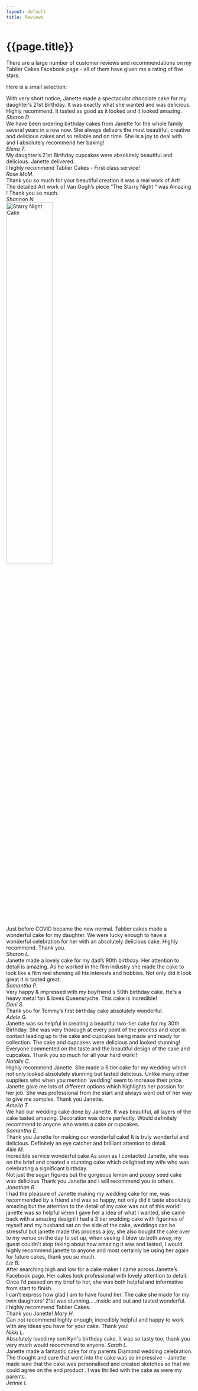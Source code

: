 ```yaml
---
layout: default
title: Reviews
---
```


# {{page.title}}

There are a large number of customer reviews and recommendations on my Tablier Cakes Facebook page - all of them have given me a rating of five stars.

Here is a small selection:

<div class="quote tint">
With very short notice, Janette made a spectacular chocolate cake for my daughter’s 21st Birthday. It was exactly what she wanted and was delicious. Highly recommend. It tasted as good as it looked and it looked amazing.<br />
<em>Sharon D.</em>
</div>

<div class="quote">
We have been ordering birthday cakes from Janette for the whole family several years in a row now. She always delivers the most beautiful, creative and delicious cakes and so reliable and on time. She is a joy to deal with and I absolutely recommend her baking! <br /> 
<em>Elena T.</em>
</div>

<div class="quote tint">
My daughter’s 21st Birthday cupcakes were absolutely beautiful and delicious. Janette delivered.<br />
I highly recommend Tablier Cakes - First class service!<br />
<em>Rose McM.</em>
</div>

<div class="quote">
Thank you so much for your beautiful creation it was a real work of Art! <br />
The detailed Art work of Van Gogh’s piece “The Starry Night “ was Amazing ! Thank you so much.<br />
<em>Shannon N.</em>
</div>

<div class="gallery">
	<img src="/tablier/assets/images/reviews.jpg" height="50%" width="50%" alt="Starry Night Cake" /> 
</div>


<div class="quote tint">
Just before COVID became the new normal. Tablier cakes made a wonderful cake for my daughter. We were lucky enough to have a wonderful celebration for her with an absolutely delicious cake. Highly recommend. Thank you.<br />
<em>Sharon L.</em>
</div>

<div class="quote">
Janette made a lovely cake for my dad’s 90th birthday.  Her attention to detail is amazing.  As he worked in the film industry she made the cake to look like a film reel showing all his interests and hobbies. Not only did it look great it is tasted great.<br />
<em>Samantha P.</em>
</div>

<div class="quote tint">
Very happy & impressed with my boyfriend's 50th birthday cake. He's a heavy metal fan & loves Queensryche. This cake is incredible!<br />
<em>Dani S.</em>
</div>

<div class="quote">
Thank you for Tommy’s first birthday cake absolutely wonderful.<br />
<em>Adele G.</em>
</div>

<div class="quote tint">
Janette was so helpful in creating a beautiful two-tier cake for my 30th Birthday. She was very thorough at every point of the process and kept in contact leading up to the cake and cupcakes being made and ready for collection. The cake and cupcakes were delicious and looked stunning! Everyone commented on the taste and the beautiful design of the cake and cupcakes. Thank you so much for all your hard work!!<br />
<em>Natalie C.</em>
</div>

<div class="quote">
Highly recommend Janette. She made a 6 tier cake for my wedding which not only looked absolutely stunning but tasted delicious. Unlike many other suppliers who when you mention ‘wedding’ seem to increase their price Janette gave me lots of different options which highlights her passion for her job. She was professional from the start and always went out of her way to give me samples. Thank you Janette.<br />
<em>Amelia T.</em>
</div>

<div class="quote tint">
We had our wedding cake done by Janette. It was beautiful, all layers of the cake tasted amazing. Decoration was done perfectly. Would definitely recommend to anyone who wants a cake or cupcakes.<br />
<em>Samantha E.</em>
</div>

<div class="quote">
Thank you Janette for making our wonderful cake! It is truly wonderful and delicious. Definitely an eye catcher and brilliant attention to detail.<br />
<em>Allie M.</em>
</div>

<div class="quote tint">
Incredible service wonderful cake 
As soon as I contacted Janette, she was on the brief and created a stunning cake which delighted my wife who was celebrating a significant birthday. <br />
Not just the sugar figures but the gorgeous lemon and poppy seed cake was delicious 
Thank you Janette and  I will recommend you to others.<br />
<em>Jonathan B.</em>
</div>

<div class="quote">
I had the pleasure of Janette making my wedding cake for me, was recommended by a friend and was so happy, not only did it taste absolutely amazing but the attention to the detail of my cake was out of this world! janette was so helpful when I gave her a idea of what I wanted, she came back with a amazing design! I had a 3 tier wedding cake with figurines of myself and my husband sat on the side of the cake, weddings can be stressful but janette made this process a joy, she also bought the cake over to my venue on the day to set up, when seeing it blew us both away, my guest couldn't stop taking about how amazing it was and tasted, I would highly recommend janette to anyone and most certainly be using her again for future cakes, thank you so much.<br />
<em>Liz B.</em>
</div>

<div class="quote tint">
After searching high and low for a cake maker I came across Janette’s Facebook page. Her cakes look professional with lovely attention to detail. Once I’d passed on my brief to her, she was both helpful and informative from start to finish. <br />
I can’t express how glad I am to have found her. The cake she made for my twin daughters’ 21st was stunning.....inside and out and tasted wonderful. <br />
I highly recommend Tablier Cakes. <br />
Thank you Janette!
<em>Mary H.</em>
</div>

<div class="quote">
Can not recommend highly enough, incredibly helpful and happy to work with any ideas you have for your cake. Thank you!<br />
<em>Nikki L.</em>
</div>

<div class="quote tint">
Absolutely loved my son Kyri's birthday cake. It was so tasty too, thank you very much would recommend to anyone.
<em>Sarah L.</em>
</div>

<div class="quote">
Janette made a fantastic cake for my parents Diamond wedding celebration. The thought and care that went into the cake was so impressive - Janette made sure that the cake was personalised and created sketches so that we could agree on the end product . I was thrilled with the cake as were my parents.<br />
<em>Jennie I.</em>
</div>